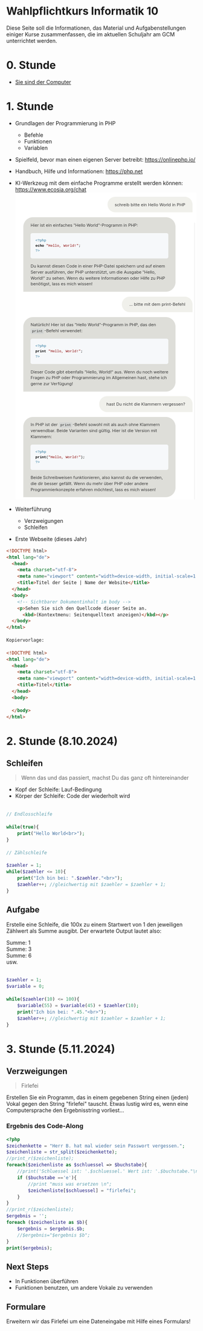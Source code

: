Wahlpflichtkurs Informatik 10
=========================

Diese Seite soll die Informationen, das Material und Aufgabenstellungen einiger Kurse zusammenfassen, die im aktuellen Schuljahr am GCM unterrichtet werden.

# 0. Stunde

* [Sie sind der Computer](https://compute-it.toxicode.fr/)

# 1. Stunde

* Grundlagen der Programmierung in PHP
    * Befehle
    * Funktionen
    * Variablen
* Spielfeld, bevor man einen eigenen Server betreibt: https://onlinephp.io/
* Handbuch, Hilfe und Informationen: https://php.net
* KI-Werkzeug mit dem einfache Programme erstellt werden können: https://www.ecosia.org/chat
![Beispiel für die Benutzung von KI beim Coden](KI-HelloWorld.png)

* Weiterführung
    * Verzweigungen
    * Schleifen
* Erste Webseite (dieses Jahr)

~~~html
<!DOCTYPE html>
<html lang="de">
  <head>
    <meta charset="utf-8">
    <meta name="viewport" content="width=device-width, initial-scale=1.0">
    <title>Titel der Seite | Name der Website</title>
  </head>
  <body>
    <!-- Sichtbarer Dokumentinhalt im body -->
    <p>Sehen Sie sich den Quellcode dieser Seite an.
      <kbd>(Kontextmenu: Seitenquelltext anzeigen)</kbd></p>
  </body>
</html>

Kopiervorlage:

<!DOCTYPE html>
<html lang="de">
  <head>
    <meta charset="utf-8">
    <meta name="viewport" content="width=device-width, initial-scale=1.0">
    <title>Titel</title>
  </head>
  <body>

  </body>
</html>
~~~

# 2. Stunde (8.10.2024)

## Schleifen

> Wenn das und das passiert, machst Du das ganz oft hintereinander

- Kopf der Schleife: Lauf-Bedingung
- Körper der Schleife: Code der wiederholt wird

~~~php

// Endlosschleife

while(true){
    print("Hello World<br>");
}

// Zählschleife

$zaehler = 1;
while($zaehler <= 10){
    print("Ich bin bei: ".$zaehler."<br>");
    $zaehler++; //gleichwertig mit $zaehler = $zaehler + 1;
}
~~~

## Aufgabe

Erstelle eine Schleife, die 100x zu einem Startwert von 1 den jeweiligen Zählwert als Summe ausgibt. Der erwartete Output lautet also:

Summe: 1<br>
Summe: 3<br>
Summe: 6<br>
usw.


~~~php

$zaehler = 1;
$variable = 0;

while($zaehler(10) <= 100){
    $variable(55) = $variable(45) + $zaehler(10);
    print("Ich bin bei: ".45."<br>");
    $zaehler++; //gleichwertig mit $zaehler = $zaehler + 1;
}

~~~

# 3. Stunde (5.11.2024)

## Verzweigungen

> Firlefei

Erstellen Sie ein Programm, das in einem gegebenen String einen (jeden) Vokal gegen den String "firlefei" tauscht. Etwas lustig wird es, wenn eine Computersprache den Ergebnisstring vorliest...

### Ergebnis des Code-Along

~~~php
<?php
$zeichenkette = "Herr B. hat mal wieder sein Passwort vergessen.";
$zeichenliste = str_split($zeichenkette);
//print_r($zeichenliste);
foreach($zeichenliste as $schluessel => $buchstabe){
	//print('Schluessel ist: '.$schluessel.' Wert ist: '.$buchstabe."\n");
	if ($buchstabe =='e'){
		//print "muss was ersetzen \n";
		$zeichenliste[$schluessel] = "firlefei";
	}
}
//print_r($zeichenliste);
$ergebnis = '';
foreach ($zeichenliste as $b){
	$ergebnis = $ergebnis.$b;
	//$ergebnis="$ergebnis $b";
}
print($ergebnis);
~~~

## Next Steps

- In Funktionen überführen
- Funktionen benutzen, um andere Vokale zu verwenden

## Formulare

Erweitern wir das Firlefei um eine Dateneingabe mit Hilfe eines Formulars!
